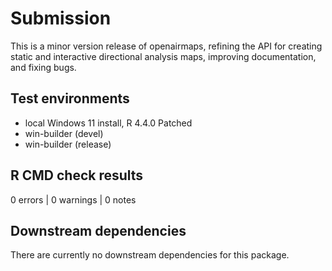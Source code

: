 # Submission

This is a minor version release of openairmaps, refining the API for creating static and interactive directional analysis maps, improving documentation, and fixing bugs.

## Test environments

* local Windows 11 install, R 4.4.0 Patched
* win-builder (devel)
* win-builder (release)

## R CMD check results

0 errors | 0 warnings | 0 notes

## Downstream dependencies

There are currently no downstream dependencies for this package.
